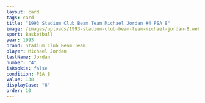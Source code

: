 ```yaml
---
layout: card
tags: card
title: "1993 Stadium Club Beam Team Michael Jordan #4 PSA 8"
image: /images/uploads/1993-stadium-club-beam-team-michael-jordan-8.webp
sport: Basketball
year: 1993
brand: Stadium Club Beam Team
player: Michael Jordan
lastName: Jordan
number: "4"
isRookie: false
condition: PSA 8
value: 138
displayCase: "6"
order: 10
---
```


